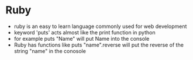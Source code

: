 # Ruby 

- ruby is an easy to learn language commonly used for web development
- keyword 'puts' acts almost like the print function in python
- for example puts "Name" will put Name into the console
- Ruby has functions like puts "name".reverse will put the reverse of the string "name" in the conosole

